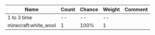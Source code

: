 | Name                 | Count | Chance | Weight | Comment |
| -------------------- | ----- | ------ | ------ | ------- |
| 1 to 3 time          |    -- |     -- |     -- |         |
| minecraft:white_wool |     1 |   100% |      1 |         |